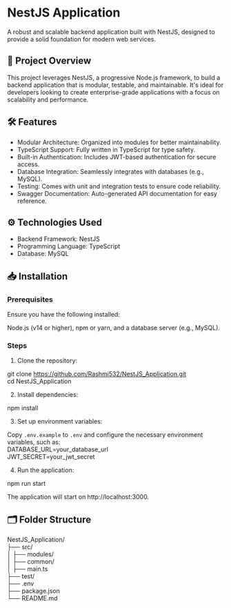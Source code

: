 # NestJS Application

A robust and scalable backend application built with NestJS, designed to provide a solid foundation for modern web services.

## 🚀 Project Overview

This project leverages NestJS, a progressive Node.js framework, to build a backend application that is modular, testable, and maintainable. It's ideal for developers looking to create enterprise-grade applications with a focus on scalability and performance.

## 🛠️ Features

- Modular Architecture: Organized into modules for better maintainability.
- TypeScript Support: Fully written in TypeScript for type safety.
- Built-in Authentication: Includes JWT-based authentication for secure access.
- Database Integration: Seamlessly integrates with databases (e.g., MySQL).
- Testing: Comes with unit and integration tests to ensure code reliability.
- Swagger Documentation: Auto-generated API documentation for easy reference.

## ⚙️ Technologies Used

- Backend Framework: NestJS
- Programming Language: TypeScript
- Database: MySQL

## 📥 Installation

### Prerequisites

Ensure you have the following installed:

Node.js (v14 or higher), npm or yarn, and a database server (e.g., MySQL).

### Steps

1. Clone the repository:

git clone https://github.com/Rashmi532/NestJS_Application.git  
cd NestJS_Application

2. Install dependencies:

npm install

3. Set up environment variables:

Copy `.env.example` to `.env` and configure the necessary environment variables, such as:  
DATABASE_URL=your_database_url  
JWT_SECRET=your_jwt_secret

4. Run the application:

npm run start

The application will start on http://localhost:3000.

## 🗂️ Folder Structure

NestJS_Application/  
├── src/  
│   ├── modules/  
│   ├── common/  
│   ├── main.ts  
├── test/  
├── .env  
├── package.json  
└── README.md
